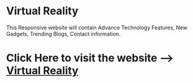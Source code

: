 <h1>Virtual Reality</h1>
<p>This Responsive website will contain Advance Technology Features, New Gadgets, Trending Blogs, Contact information.</p>

<h1>Click Here to visit the website --> <a href="https://sspstark.github.io/Virtual-Reality/"> Virtual Reality</a> </h1>
